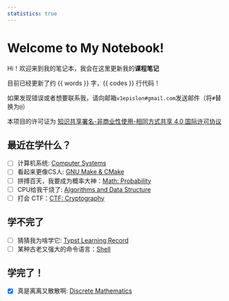 ```yaml
---
statistics: true
---
```

# Welcome to My Notebook!

Hi！欢迎来到我的笔记本，我会在这里更新我的**课程笔记**

目前已经更新了约 {{ words }} 字，{{ codes }} 行代码！

如果发现错误或者想要联系我，请向邮箱`v1epislon#gmail.com`发送邮件（将`#`替换为`@`）

本项目的许可证为 [知识共享署名-非商业性使用-相同方式共享 4.0 国际许可协议](https://creativecommons.org/licenses/by-nc-sa/4.0/deed.zh)

## 最近在学什么？

- [ ] 计算机系统: [Computer Systems](./System/index.md)
- [ ] 看起来更像CS人: [GNU Make & CMake](./Computer%20Science/Programming%20Basis/GNU%20Make.md)
- [ ] 拼搏百天，我要成为概率大神：[Math: Probability](./Math/Probability%20Basis/index.md)
- [ ] CPU给我干烧了: [Algorithms and Data Structure](./Computer%20Science/Algorithm/index.md)
- [ ] 打会 CTF：[CTF: Cryptography](./Computer%20Science/CTF/Crypto/Cryptography.md)
<!-- - [ ] 进行一个化的优：[Foundations of Convex Optimization](./Math/Optimization/1%20Introduction.md) -->

## 学不完了

- [ ] 猜猜我为啥学它: [Typst Learning Record](./Varia/Typst.md)
- [ ] 某种古老又强大的命令语言：[Shell](./Computer%20Science/Programming%20Basis/Shell.md)

## 学完了！

- [x] 真是离离又散散啊: [Discrete Mathematics](./Math/Discrete%20Mathematics/Discrete%20Mathematics.md)

<!-- # Who Am I？

我是浙江大学竺可桢学院图灵班的一名大一新生，主修专业为人工智能， -->
